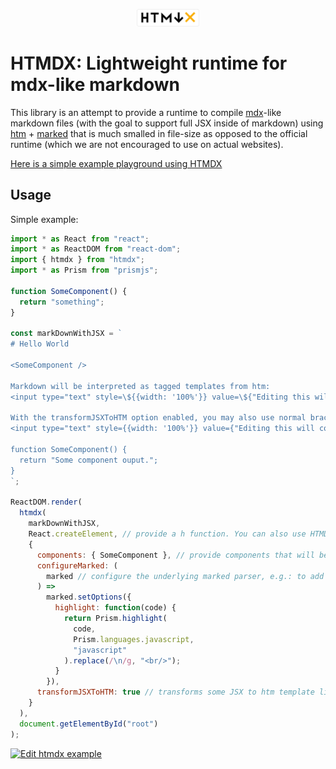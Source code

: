 <p align="center">
  <img alt="HTMDX logo" src="./htmdx.svg" width="100" />
</p>

# HTMDX: Lightweight runtime for mdx-like markdown

This library is an attempt to provide a runtime to compile [mdx](https://github.com/mdx-js/mdx)-like markdown files (with the goal to support full JSX inside of markdown) using [htm](https://github.com/developit/htm) + [marked](https://github.com/markedjs/marked) that is much smalled in file-size as opposed to the official runtime (which we are not encouraged to use on actual websites).

[Here is a simple example playground using HTMDX](https://michael-klein.github.io/htmdx/example/dist/index.html)

## Usage

Simple example:

```javascript
import * as React from "react";
import * as ReactDOM from "react-dom";
import { htmdx } from "htmdx";
import * as Prism from "prismjs";

function SomeComponent() {
  return "something";
}

const markDownWithJSX = `
# Hello World

<SomeComponent />

Markdown will be interpreted as tagged templates from htm:
<input type="text" style=\${{width: '100%'}} value=\${"Editing this will console.log the value"} onChange=\${e => console.log(e.target.value)}/>

With the transformJSXToHTM option enabled, you may also use normal brackets:
<input type="text" style={{width: '100%'}} value={"Editing this will console.log the value too"} onChange={e => console.log(e.target.value)}/>

function SomeComponent() {
  return "Some component ouput.";
}
`;

ReactDOM.render(
  htmdx(
    markDownWithJSX,
    React.createElement, // provide a h function. You can also use HTMDX with preact or any other library that supports the format
    {
      components: { SomeComponent }, // provide components that will be available in markdown files,
      configureMarked: (
        marked // configure the underlying marked parser, e.g.: to add code highlighting:
      ) =>
        marked.setOptions({
          highlight: function(code) {
            return Prism.highlight(
              code,
              Prism.languages.javascript,
              "javascript"
            ).replace(/\n/g, "<br/>");
          }
        }),
      transformJSXToHTM: true // transforms some JSX to htm template literal syntax (such as value={} to value=${})
    }
  ),
  document.getElementById("root")
);
```

[![Edit htmdx example](https://codesandbox.io/static/img/play-codesandbox.svg)](https://codesandbox.io/s/romantic-liskov-m4x35?fontsize=14&hidenavigation=1&theme=dark)
